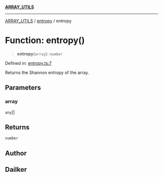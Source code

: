 [**ARRAY_UTILS**](../../README.md)

***

[ARRAY_UTILS](../../README.md) / [entropy](../README.md) / entropy

# Function: entropy()

> **entropy**(`array`): `number`

Defined in: [entropy.ts:7](https://github.com/dailker/everyutil/blob/ad2377a1b54f33845a97eb4ed5e96eec58b021e0/src/array/entropy.ts#L7)

Returns the Shannon entropy of the array.

## Parameters

### array

`any`[]

## Returns

`number`

## Author

## Dailker
